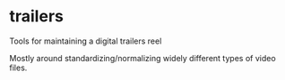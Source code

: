 # trailers
Tools for maintaining a digital trailers reel

Mostly around standardizing/normalizing widely different types of video files.
